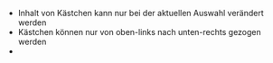 - Inhalt von Kästchen kann nur bei der aktuellen Auswahl verändert werden
- Kästchen können nur von oben-links nach unten-rechts gezogen werden
- 